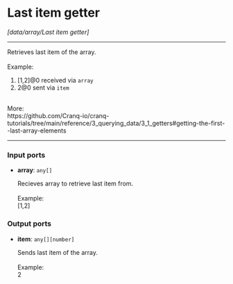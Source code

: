 # Last item getter

_[data/array/Last item getter]_

---

Retrieves last item of the array.<br>
<br>
Example:<br>
1. [1,2]@0 received via `array`<br>
2. 2@0 sent via `item`<br>
<br>
More:<br>
https://github.com/Cranq-io/cranq-tutorials/tree/main/reference/3_querying_data/3_1_getters#getting-the-first--last-array-elements<br>

---

### Input ports

* __array__: ` any[] `


    Recieves array to retrieve last item from.<br>
    <br>
    Example:<br>
    [1,2]<br>

### Output ports

* __item__: ` any[][number] `


    Sends last item of the array.<br>
    <br>
    Example:<br>
    2<br>

